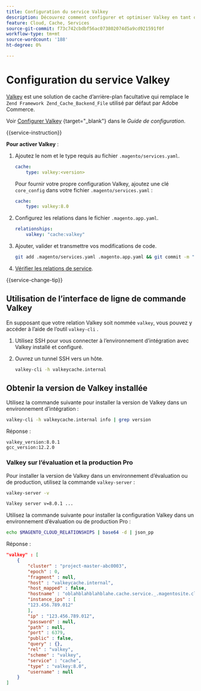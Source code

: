 ```yaml
---
title: Configuration du service Valkey
description: Découvrez comment configurer et optimiser Valkey en tant que solution de cache principale pour Adobe Commerce sur les infrastructures cloud.
feature: Cloud, Cache, Services
source-git-commit: f73c742cbdbf56ac073802074d5a9cd921591f0f
workflow-type: tm+mt
source-wordcount: '188'
ht-degree: 0%

---
```


# Configuration du service Valkey

[Valkey](https://valkey.io) est une solution de cache d’arrière-plan facultative qui remplace le `Zend Framework Zend_Cache_Backend_File` utilisé par défaut par Adobe Commerce.

Voir [Configurer Valkey](https://experienceleague.adobe.com/docs/commerce-operations/configuration-guide/cache/valkey/config-valkey.html) {target="_blank"} dans le _Guide de configuration_.

{{service-instruction}}

**Pour activer Valkey** :

1. Ajoutez le nom et le type requis au fichier `.magento/services.yaml`.

   ```yaml
   cache:
       type: valkey:<version>
   ```

   Pour fournir votre propre configuration Valkey, ajoutez une clé `core_config` dans votre fichier `.magento/services.yaml` :

   ```yaml
   cache:
       type: valkey:8.0
   ```

1. Configurez les relations dans le fichier `.magento.app.yaml`.

   ```yaml
   relationships:
       valkey: "cache:valkey"
   ```

1. Ajouter, valider et transmettre vos modifications de code.

   ```bash
   git add .magento/services.yaml .magento.app.yaml && git commit -m "Enable valkey service" && git push origin <branch-name>
   ```

1. [Vérifier les relations de service](services-yaml.md#service-relationships).

{{service-change-tip}}

## Utilisation de l’interface de ligne de commande Valkey

En supposant que votre relation Valkey soit nommée `valkey`, vous pouvez y accéder à l’aide de l’outil `valkey-cli` .

1. Utilisez SSH pour vous connecter à l’environnement d’intégration avec Valkey installé et configuré.

1. Ouvrez un tunnel SSH vers un hôte.

   ```bash
   valkey-cli -h valkeycache.internal
   ```

## Obtenir la version de Valkey installée

Utilisez la commande suivante pour installer la version de Valkey dans un environnement d’intégration :

```bash
valkey-cli -h valkeycache.internal info | grep version
```

Réponse :

```
valkey_version:8.0.1
gcc_version:12.2.0
```

### Valkey sur l’évaluation et la production Pro

Pour installer la version de Valkey dans un environnement d’évaluation ou de production, utilisez la commande `valkey-server` :

```bash
valkey-server -v
```

```bash
Valkey server v=8.0.1 ...
```

Utilisez la commande suivante pour installer la configuration Valkey dans un environnement d’évaluation ou de production Pro :

```bash
echo $MAGENTO_CLOUD_RELATIONSHIPS | base64 -d | json_pp
```

Réponse :

```json
"valkey" : [
    {
        "cluster" : "project-master-abc0003",
        "epoch" : 0,
        "fragment" : null,
        "host" : "valkeycache.internal",
        "host_mapped" : false,
        "hostname" : "oblahblahblahblahe.cache.service._.magentosite.cloud",
        "instance_ips" : [
        "123.456.789.012"
        ],
        "ip" : "123.456.789.012",
        "password" : null,
        "path" : null,
        "port" : 6379,
        "public" : false,
        "query" : {},
        "rel" : "valkey",
        "scheme" : "valkey",
        "service" : "cache",
        "type" : "valkey:8.0",
        "username" : null
    }
]
```

